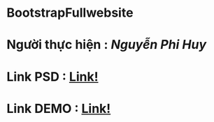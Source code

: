 # BootstrapFullwebsite
# Người thực hiện : *Nguyễn Phi Huy*
# Link PSD : [Link!](https://github.com/huynhan147/BootstrapFullwebsite/blob/master/Trang%20chu.psd)
# Link DEMO : [Link!](https://huynhan147.github.io/BootstrapFullwebsite/)
